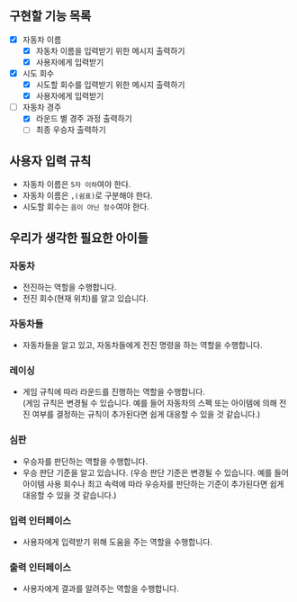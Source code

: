 ## 구현할 기능 목록

- [x] 자동차 이름
  - [x] 자동차 이름을 입력받기 위한 메시지 출력하기
  - [x] 사용자에게 입력받기
- [x] 시도 회수
  - [x] 시도할 회수를 입력받기 위한 메시지 출력하기
  - [x] 사용자에게 입력받기
- [ ] 자동차 경주
  - [x] 라운드 별 경주 과정 출력하기
  - [ ] 최종 우승자 출력하기

## 사용자 입력 규칙

- 자동차 이름은 `5자 이하`여야 한다.
- 자동차 이름은 `,(쉼표)`로 구분해야 한다.
- 시도할 회수는 `음이 아닌 정수`여야 한다.

## 우리가 생각한 필요한 아이들

### 자동차

- 전진하는 역할을 수행합니다.
- 전진 회수(현재 위치)를 알고 있습니다.

### 자동차들

- 자동차들을 알고 있고, 자동차들에게 전진 명령을 하는 역할을 수행합니다.

### 레이싱

- 게임 규칙에 따라 라운드를 진행하는 역할을 수행합니다.  
(게임 규칙은 변경될 수 있습니다. 예를 들어 자동차의 스펙 또는 아이템에 의해 전진 여부를 결정하는 규칙이 추가된다면 쉽게 대응할 수 있을 것 같습니다.)

### 심판

- 우승자를 판단하는 역할을 수행합니다.
- 우승 판단 기준을 알고 있습니다.
  (우승 판단 기준은 변경될 수 있습니다. 예를 들어 아이템 사용 회수나 최고 속력에 따라 우승자를 판단하는 기준이 추가된다면 쉽게 대응할 수 있을 것 같습니다.)

### 입력 인터페이스

- 사용자에게 입력받기 위해 도움을 주는 역할을 수행합니다.

### 출력 인터페이스

- 사용자에게 결과를 알려주는 역할을 수행합니다.